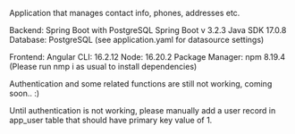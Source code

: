 Application that manages contact info, phones, addresses etc.

Backend: Spring Boot with PostgreSQL
Spring Boot v 3.2.3
Java SDK 17.0.8
Database: PostgreSQL (see application.yaml for datasource settings)

Frontend: 
Angular CLI: 16.2.12
Node: 16.20.2
Package Manager: npm 8.19.4
(Please run nmp i as usual to install dependencies)

Authentication and some related functions are still not working, coming soon.. :)

Until authentication is not working, please manually add a user record in app_user table that should have primary key value of 1.








